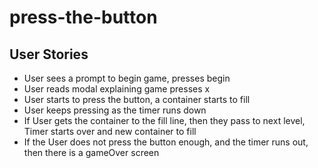 # press-the-button

## User Stories
- User sees a prompt to begin game, presses begin
- User reads modal explaining game presses x
- User starts to press the button, a container starts to fill
- User keeps pressing as the timer runs down
- If User gets the container to the fill line, then they pass to next level, Timer starts over and new container to fill
- If the User does not press the button enough, and the timer runs out, then there is a gameOver screen
